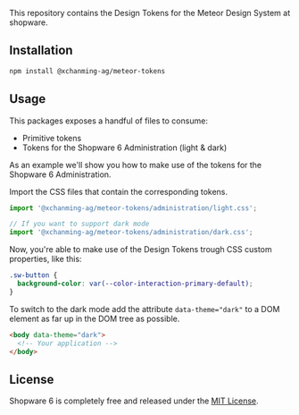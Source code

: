 This repository contains the Design Tokens for the Meteor Design System at shopware.

## Installation

```sh
npm install @xchanming-ag/meteor-tokens
```

## Usage

This packages exposes a handful of files to consume:

- Primitive tokens
- Tokens for the Shopware 6 Administration (light & dark)

As an example we'll show you how to make use of the tokens
for the Shopware 6 Administration.

Import the CSS files that contain the corresponding tokens.

```js
import '@xchanming-ag/meteor-tokens/administration/light.css';

// If you want to support dark mode
import '@xchanming-ag/meteor-tokens/administration/dark.css';
```

Now, you're able to make use of the Design Tokens trough
CSS custom properties, like this:

```css
.sw-button {
  background-color: var(--color-interaction-primary-default);
}
```

To switch to the dark mode add the attribute `data-theme="dark"` to
a DOM element as far up in the DOM tree as possible.

```html
<body data-theme="dark">
  <!-- Your application -->
</body>
```

## License

Shopware 6 is completely free and released under the [MIT License](./LICENSE.md).
